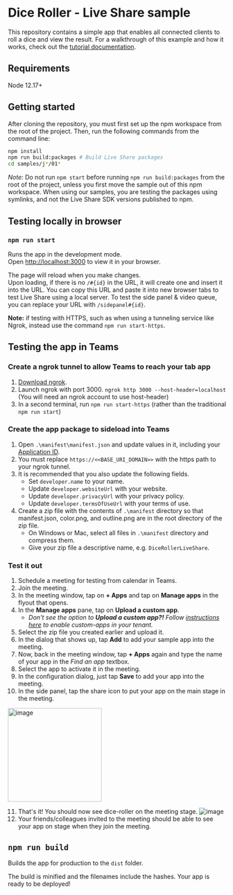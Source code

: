 # Dice Roller - Live Share sample

This repository contains a simple app that enables all connected clients to roll a dice and view the result. For a
walkthrough of this example and how it works, check out the [tutorial documentation](https://aka.ms/fluid/tutorial).

## Requirements

Node 12.17+

## Getting started

After cloning the repository, you must first set up the npm workspace from the root of the project. Then, run the following commands from the command line:

```bash
npm install
npm run build:packages # Build Live Share packages
cd samples/j*/01*
```

_Note:_ Do not run `npm start` before running `npm run build:packages` from the root of the project, unless you first move the sample out of this npm workspace. When using our samples, you are testing the packages using symlinks, and not the Live Share SDK versions published to npm.

## Testing locally in browser

### `npm run start`

Runs the app in the development mode.\
Open [http://localhost:3000](http://localhost:3000) to view it in your browser.

The page will reload when you make changes.\
Upon loading, if there is no `/#{id}` in the URL, it will create one and insert it into the URL.
You can copy this URL and paste it into new browser tabs to test Live Share using a local server.
To test the side panel & video queue, you can replace your URL with `/sidepanel#{id}`.

**Note:** if testing with HTTPS, such as when using a tunneling service like Ngrok, instead use the command `npm run start-https`.

## Testing the app in Teams

### Create a ngrok tunnel to allow Teams to reach your tab app

1. [Download ngrok](https://ngrok.com/download).
2. Launch ngrok with port 3000.
   `ngrok http 3000 --host-header=localhost` (You will need an ngrok account to use host-header)
3. In a second terminal, run `npm run start-https` (rather than the traditional `npm run start`)

### Create the app package to sideload into Teams

1. Open `.\manifest\manifest.json` and update values in it, including your [Application ID](https://learn.microsoft.com/microsoftteams/platform/resources/schema/manifest-schema#id).
2. You must replace `https://<<BASE_URI_DOMAIN>>` with the https path to your ngrok tunnel.
3. It is recommended that you also update the following fields.
    - Set `developer.name` to your name.
    - Update `developer.websiteUrl` with your website.
    - Update `developer.privacyUrl` with your privacy policy.
    - Update `developer.termsOfUseUrl` with your terms of use.
4. Create a zip file with the contents of `.\manifest` directory so that manifest.json, color.png, and outline.png are in the root directory of the zip file.
    - On Windows or Mac, select all files in `.\manifest` directory and compress them.
    - Give your zip file a descriptive name, e.g. `DiceRollerLiveShare`.

### Test it out

1. Schedule a meeting for testing from calendar in Teams.
2. Join the meeting.
3. In the meeting window, tap on **+ Apps** and tap on **Manage apps** in the flyout that opens.
4. In the **Manage apps** pane, tap on **Upload a custom app**.
    - _Don't see the option to **Upload a custom app?!** Follow [instructions here](https://docs.microsoft.com/en-us/microsoftteams/teams-custom-app-policies-and-settings) to enable custom-apps in your tenant._
5. Select the zip file you created earlier and upload it.
6. In the dialog that shows up, tap **Add** to add your sample app into the meeting.
7. Now, back in the meeting window, tap **+ Apps** again and type the name of your app in the _Find an app_ textbox.
8. Select the app to activate it in the meeting.
9. In the configuration dialog, just tap **Save** to add your app into the meeting.
10. In the side panel, tap the share icon to put your app on the main stage in the meeting.

<img width="216" alt="image" src="https://user-images.githubusercontent.com/7799064/168399675-73e67154-bdde-4d0f-bb8c-bc62aef00e66.png">

11. That's it! You should now see dice-roller on the meeting stage.
    ![image](https://user-images.githubusercontent.com/7799064/168399633-be29ec2b-55db-49ad-a90d-a1011baa8eaa.png)
12. Your friends/colleagues invited to the meeting should be able to see your app on stage when they join the meeting.

## `npm run build`

Builds the app for production to the `dist` folder.

The build is minified and the filenames include the hashes.
Your app is ready to be deployed!
